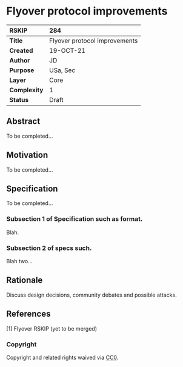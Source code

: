 # Flyover protocol improvements

|RSKIP          |284           |
| :------------ |:-------------|
|**Title**      |Flyover protocol improvements |
|**Created**    |19-OCT-21 |
|**Author**     |JD |
|**Purpose**    |USa, Sec|
|**Layer**      |Core |
|**Complexity** |1|
|**Status**     |Draft|

## Abstract

To be completed...

## Motivation

To be completed...

## Specification

To be completed...

### Subsection 1 of Specification such as format.

Blah.

### Subsection 2 of specs such.

Blah two...

## Rationale

Discuss design decisions, community debates and possible attacks.

## References

[1] Flyover RSKIP (yet to be merged)

### Copyright

Copyright and related rights waived via [CC0](https://creativecommons.org/publicdomain/zero/1.0/).
